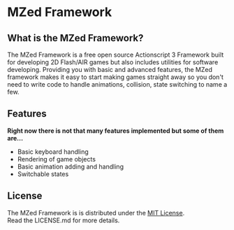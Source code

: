 MZed Framework
==============

What is the MZed Framework?
---------------------------
The MZed Framework is a free open source Actionscript 3 Framework built for developing 2D Flash/AIR games but also includes utilities for software developing.
Providing you with basic and advanced features, the MZed framework makes it easy to start making games straight away so you don't need to write code to handle animations, collision, state switching to name a few. 

Features
--------
**Right now there is not that many features implemented but some of them are...**

- Basic keyboard handling
- Rendering of game objects
- Basic animation adding and handling
- Switchable states

License
-------
The MZed Framework is is distributed under the [MIT License](http://opensource.org/licenses/MIT).  
Read the LICENSE.md for more details.